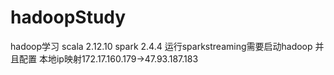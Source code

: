 # hadoopStudy
hadoop学习
scala 2.12.10
spark 2.4.4
运行sparkstreaming需要启动hadoop
并且配置 本地ip映射172.17.160.179->47.93.187.183